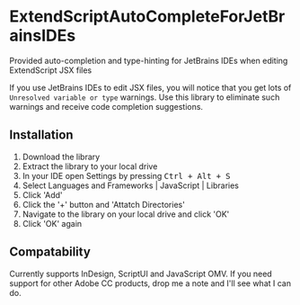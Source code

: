 # ExtendScriptAutoCompleteForJetBrainsIDEs

Provided auto-completion and type-hinting for JetBrains IDEs when editing ExtendScript JSX files

If you use JetBrains IDEs to edit JSX files, you will notice that you get lots of ```Unresolved variable or type```
warnings. Use this library to eliminate such warnings and receive code completion suggestions.

## Installation

1) Download the library
2) Extract the library to your local drive
3) In your IDE open Settings by pressing <kbd> Ctrl + Alt + S</kbd>
4) Select Languages and Frameworks | JavaScript | Libraries
5) Click 'Add'
6) Click the '+' button and 'Attatch Directories'
7) Navigate to the library on your local drive and click 'OK'
9) Click 'OK' again

## Compatability

Currently supports InDesign, ScriptUI and JavaScript OMV. If you need support for other Adobe CC products, drop me a
note and I'll see what I can do.